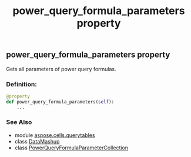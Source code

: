 ﻿---
title: power_query_formula_parameters property
second_title: Aspose.Cells for Python via .NET API References
description: 
type: docs
weight: 30
url: /aspose.cells.querytables/datamashup/power_query_formula_parameters/
is_root: false
---

## power_query_formula_parameters property


Gets all parameters of power query formulas.
### Definition:
```python
@property
def power_query_formula_parameters(self):
    ...
```

### See Also
* module [aspose.cells.querytables](../../)
* class [DataMashup](/cells/python-net/aspose.cells.querytables/datamashup)
* class [PowerQueryFormulaParameterCollection](/cells/python-net/aspose.cells.querytables/powerqueryformulaparametercollection)
